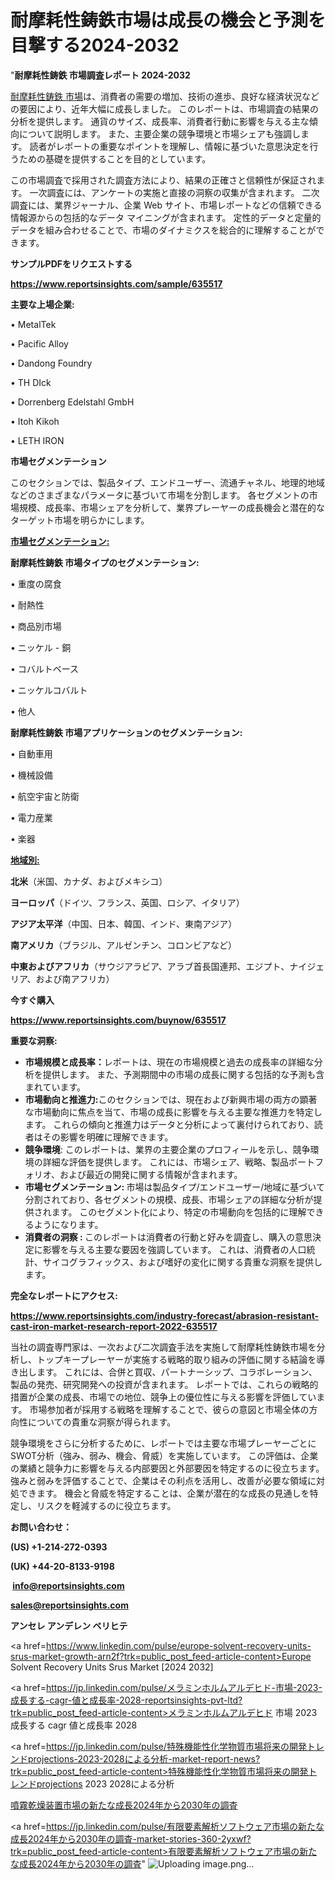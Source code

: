 # 耐摩耗性鋳鉄市場は成長の機会と予測を目撃する2024-2032

"<strong>耐摩耗性鋳鉄 市場調査レポート 2024-2032</strong>

<a href=https://www.reportsinsights.com/sample/635517>耐摩耗性鋳鉄 市場</a>は、消費者の需要の増加、技術の進歩、良好な経済状況などの要因により、近年大幅に成長しました。 このレポートは、市場調査の結果の分析を提供します。 通貨のサイズ、成長率、消費者行動に影響を与える主な傾向について説明します。 また、主要企業の競争環境と市場シェアも強調します。 読者がレポートの重要なポイントを理解し、情報に基づいた意思決定を行うための基礎を提供することを目的としています。

この市場調査で採用された調査方法により、結果の正確さと信頼性が保証されます。 一次調査には、アンケートの実施と直接の洞察の収集が含まれます。 二次調査には、業界ジャーナル、企業 Web サイト、市場レポートなどの信頼できる情報源からの包括的なデータ マイニングが含まれます。 定性的データと定量的データを組み合わせることで、市場のダイナミクスを総合的に理解することができます。

<strong><b>サンプルPDFをリクエストする</b></strong>

<a href=https://www.reportsinsights.com/sample/635517><strong><u>https://www.reportsinsights.com/sample/635517</u></strong></a>

<strong>主要な上場企業:</strong>

• MetalTek

• Pacific Alloy

• Dandong Foundry

• TH DIck

• Dorrenberg Edelstahl GmbH

• Itoh Kikoh

• LETH IRON

<strong>市場セグメンテーション</strong>

このセクションでは、製品タイプ、エンドユーザー、流通チャネル、地理的地域などのさまざまなパラメータに基づいて市場を分割します。 各セグメントの市場規模、成長率、市場シェアを分析して、業界プレーヤーの成長機会と潜在的なターゲット市場を明らかにします。

<strong><u>市場セグメンテーション</u></strong><strong><u>:</u></strong>

<strong>耐摩耗性鋳鉄 市場タイプのセグメンテーション:</strong>

• 重度の腐食

• 耐熱性

• 商品別市場

• ニッケル - 銅

• コバルトベース

• ニッケルコバルト

• 他人

<strong>耐摩耗性鋳鉄 市場アプリケーションのセグメンテーション:</strong>

• 自動車用

• 機械設備

• 航空宇宙と防衛

• 電力産業

• 楽器

<strong><u>地域別</u></strong><strong><u>:</u></strong>

<strong>北米</strong>（米国、カナダ、およびメキシコ）

<strong>ヨーロッパ</strong>（ドイツ、フランス、英国、ロシア、イタリア）

<strong>アジア太平洋</strong>（中国、日本、韓国、インド、東南アジア）

<strong>南アメリカ</strong>（ブラジル、アルゼンチン、コロンビアなど）

<strong>中東およびアフリカ</strong>（サウジアラビア、アラブ首長国連邦、エジプト、ナイジェリア、および南アフリカ）

<strong>今すぐ購入</strong>

<a href=https://www.reportsinsights.com/buynow/635517><strong><u>https://www.reportsinsights.com/buynow/635517</u></strong></a>

<strong>重要な洞察:</strong>
<ul>
  <li><strong>市場規模と成長率：</strong>レポートは、現在の市場規模と過去の成長率の詳細な分析を提供します。 また、予測期間中の市場の成長に関する包括的な予測も含まれています。</li>
  <li><strong>市場動向と推進力:</strong>このセクションでは、現在および新興市場の両方の顕著な市場動向に焦点を当て、市場の成長に影響を与える主要な推進力を特定します。 これらの傾向と推進力はデータと分析によって裏付けられており、読者はその影響を明確に理解できます。</li>
  <li><strong>競争環境</strong>: このレポートは、業界の主要企業のプロフィールを示し、競争環境の詳細な評価を提供します。 これには、市場シェア、戦略、製品ポートフォリオ、および最近の開発に関する情報が含まれます。</li>
  <li><strong>市場セグメンテーション: </strong>市場は製品タイプ/エンドユーザー/地域に基づいて分割されており、各セグメントの規模、成長、市場シェアの詳細な分析が提供されます。 このセグメント化により、特定の市場動向を包括的に理解できるようになります。</li>
  <li><strong>消費者の洞察 : </strong>このレポートは消費者の行動と好みを調査し、購入の意思決定に影響を与える主要な要因を強調しています。 これは、消費者の人口統計、サイコグラフィックス、および嗜好の変化に関する貴重な洞察を提供します。</li>
</ul>
<strong>完全なレポートにアクセス:</strong>

<a href=https://www.reportsinsights.com/industry-forecast/abrasion-resistant-cast-iron-market-research-report-2022-635517><strong><u><b>https://www.reportsinsights.com/industry-forecast/abrasion-resistant-cast-iron-market-research-report-2022-635517</b></u></strong></a>

当社の調査専門家は、一次および二次調査手法を実施して耐摩耗性鋳鉄市場を分析し、トップキープレーヤーが実施する戦略的取り組みの評価に関する結論を導き出します。 これには、合併と買収、パートナーシップ、コラボレーション、製品の発売、研究開発への投資が含まれます。 レポートでは、これらの戦略的措置が企業の成長、市場での地位、競争上の優位性に与える影響を評価しています。 市場参加者が採用する戦略を理解することで、彼らの意図と市場全体の方向性についての貴重な洞察が得られます。

競争環境をさらに分析するために、レポートでは主要な市場プレーヤーごとにSWOT分析（強み、弱み、機会、脅威）を実施しています。 この評価は、企業の業績と競争力に影響を与える内部要因と外部要因を特定するのに役立ちます。 強みと弱みを評価することで、企業はその利点を活用し、改善が必要な領域に対処できます。 機会と脅威を特定することは、企業が潜在的な成長の見通しを特定し、リスクを軽減するのに役立ちます。

<strong>お問い合わせ：</strong>

<strong>(US) +1-214-272-0393</strong>

<strong>(UK) +44-20-8133-9198</strong>

<strong> </strong><a href=info@reportsinsights.com><strong><u>info@reportsinsights.com</u></strong></a>

<a href=sales@reportsinsights.com><strong><u>sales@reportsinsights.com</u></strong></a>

<strong>アンセレ アンデレン ベリヒテ</strong>

<a href=https://www.linkedin.com/pulse/europe-solvent-recovery-units-srus-market-growth-arn2f?trk=public_post_feed-article-content>Europe Solvent Recovery Units Srus Market [2024 2032]</a>

<a href=https://jp.linkedin.com/pulse/メラミンホルムアルデヒド-市場-2023-成長する-cagr-値と成長率-2028-reportsinsights-pvt-ltd?trk=public_post_feed-article-content>メラミンホルムアルデヒド 市場 2023 成長する cagr 値と成長率 2028</a>

<a href=https://jp.linkedin.com/pulse/特殊機能性化学物質市場将来の開発トレンドprojections-2023-2028による分析-market-report-news?trk=public_post_feed-article-content>特殊機能性化学物質市場将来の開発トレンドprojections 2023 2028による分析</a>

<a href=https://www.linkedin.com/pulse/噴霧乾燥装置市場の新たな成長2024年から2030年の調査-healthscope-news-245/>噴霧乾燥装置市場の新たな成長2024年から2030年の調査</a>

<a href=https://jp.linkedin.com/pulse/有限要素解析ソフトウェア市場の新たな成長2024年から2030年の調査-market-stories-360-2yxwf?trk=public_post_feed-article-content>有限要素解析ソフトウェア市場の新たな成長2024年から2030年の調査</a>"
![Uploading image.png…]()
